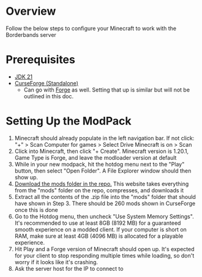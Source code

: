 # Overview
Follow the below steps to configure your Minecraft to work with the Borderbands server

# Prerequisites
- [JDK 21](https://www.oracle.com/java/technologies/downloads/#java21)
- [CurseForge (Standalone)](https://www.curseforge.com/download/app#download-options)
    - Can go with [Forge](https://files.minecraftforge.net/net/minecraftforge/forge/index_1.20.1.html) as well. Setting that up is similar but will not be outlined in this doc.

# Setting Up the ModPack
1. Minecraft should already populate in the left navigation bar. If not click: \
"+" > Scan Computer for games > Select Drive Minecraft is on > Scan
2. Click into Minecraft, then click "+ Create". Minecraft version is 1.20.1, Game Type is Forge, and leave the modloader version at default
3. While in your new modpack, hit the hotdog menu next to the "Play" button, then select "Open Folder". A File Explorer window should then show up.
4. [Download the mods folder in the repo.](https://download-directory.github.io/?url=https%3A%2F%2Fgithub.com%2FNeptune45%2Fmcserver2024%2Ftree%2Fmain%2Fmods) This website takes everything from the "mods" folder on the repo, compresses, and downloads it
5. Extract all the contents of the .zip file into the "mods" folder that should have shown in Step 3. There should be 260 mods shown in CurseForge once this is done
6. Go to the Hotdog menu, then uncheck "Use System Memory Settings". It's recommended to use at least 8GB (8192 MB) for a guaranteed smooth experience on a modded client. If your computer is short on RAM, make sure at least 4GB (4096 MB) is allocated for a playable experience.
7. Hit Play and a Forge version of Minecraft should open up. It's expected for your client to stop responding multiple times while loading, so don't worry if it looks like it's crashing.
8. Ask the server host for the IP to connect to
